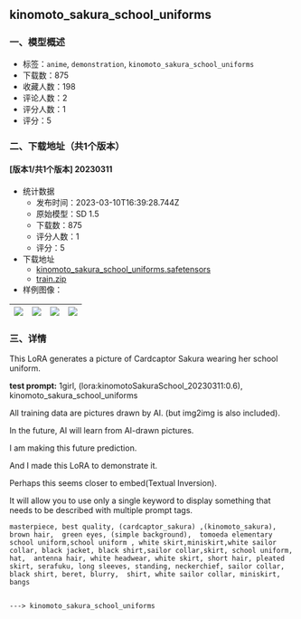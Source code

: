 ## kinomoto_sakura_school_uniforms
### 一、模型概述

- 标签：`anime`, `demonstration`, `kinomoto_sakura_school_uniforms`
- 下载数：875
- 收藏人数：198
- 评论人数：2
- 评分人数：1
- 评分：5

### 二、下载地址（共1个版本）

#### [版本1/共1个版本] 20230311

- 统计数据
  - 发布时间：2023-03-10T16:39:28.744Z
  - 原始模型：SD 1.5
  - 下载数：875
  - 评分人数：1
  - 评分：5
- 下载地址
  - [kinomoto_sakura_school_uniforms.safetensors](https://civitai.com/api/download/models/21202)
  - [train.zip](https://civitai.com/api/download/models/21202?type=Training%20Data)
- 样例图像：

| <img src="https://image.civitai.com/xG1nkqKTMzGDvpLrqFT7WA/7254789e-f3ae-431f-5f3c-07eb8f9de900/width=450/224604.jpeg" /> | <img src="https://image.civitai.com/xG1nkqKTMzGDvpLrqFT7WA/7fa1e9de-64a3-4e62-80b0-ba7f8eacf900/width=450/224599.jpeg" /> | <img src="https://image.civitai.com/xG1nkqKTMzGDvpLrqFT7WA/c761b432-9a69-4662-ca64-c18bd7140f00/width=450/224606.jpeg" /> | <img src="https://image.civitai.com/xG1nkqKTMzGDvpLrqFT7WA/5c016135-f81e-4976-b127-ed3295d70a00/width=450/224605.jpeg" /> |
| ---- | ---- | ---- | ---- |


### 三、详情
<p>This LoRA generates a picture of Cardcaptor Sakura wearing her school uniform.</p><p><strong>test prompt:</strong> 1girl, (lora:kinomotoSakuraSchool_20230311:0.6), kinomoto_sakura_school_uniforms</p><p></p><p>All training data are pictures drawn by AI. (but img2img is also included).</p><p>In the future, AI will learn from AI-drawn pictures.</p><p></p><p>I am making this future prediction.</p><p>And I made this LoRA to demonstrate it.</p><p></p><p>Perhaps this seems closer to embed(Textual Inversion).</p><p>It will allow you to use only a single keyword to display something that needs to be described with multiple prompt tags.</p><p></p><pre><code>masterpiece, best quality, (cardcaptor_sakura) ,(kinomoto_sakura),  brown hair,  green eyes, (simple background),  tomoeda elementary school uniform,school uniform , white skirt,miniskirt,white sailor collar, black jacket, black shirt,sailor collar,skirt, school uniform,  hat,  antenna hair, white headwear, white skirt, short hair, pleated skirt, serafuku, long sleeves, standing, neckerchief, sailor collar, black shirt, beret, blurry,  shirt, white sailor collar, miniskirt, bangs

---&gt; kinomoto_sakura_school_uniforms</code></pre>